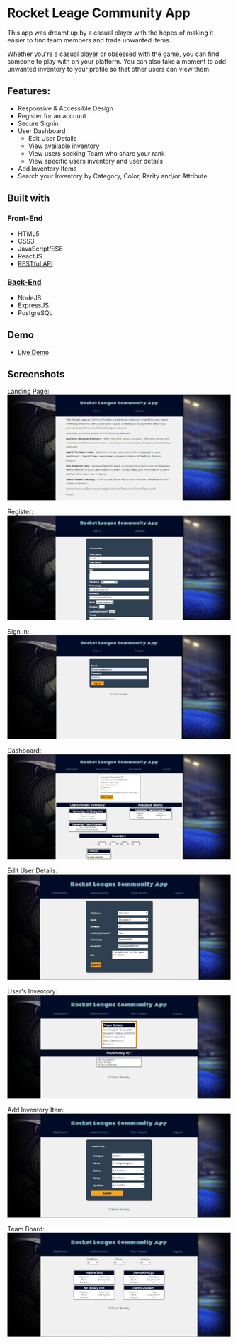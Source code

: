 # Rocket Leage Community App

This app was dreamt up by a casual player with the hopes of making it easier to find team members and trade unwanted items.

Whether you're a casual player or obsessed with the game, you can find someone to play with on your platform. You can also take a moment to add unwanted inventory to your profile so that other users can view them.

## Features:
- Responsive & Accessible Design
- Register for an account
- Secure Signin
- User Dashboard
  - Edit User Details
  - View available inventory
  - View users seeking Team who share your rank
  - View specific users inventory and user details
- Add Inventory Items
- Search your Inventory by Category, Color, Rarity and/or Attribute

## Built with
### Front-End
* HTML5
* CSS3
* JavaScript/ES6
* ReactJS
* [RESTful API](https://github.com/djbradleyii/rl-trading-app-server)
### [Back-End](https://github.com/djbradleyii/rl-trading-app-server)
* NodeJS
* ExpressJS
* PostgreSQL

## Demo

- [Live Demo](https://rocket-league-community-app.now.sh/)

## Screenshots
Landing Page:
![Landing Page](src/imgs/screenshots/landing-page.png)

Register:  
![Register](src/imgs/screenshots/registration-form.png)

Sign In:  
![Sign In](src/imgs/screenshots/sigin-form.png)

Dashboard:
![Dashboard](src/imgs/screenshots/dashboard.png)

Edit User Details:
![Edit User Details](src/imgs/screenshots/edit-user-data.png)

User's Inventory:
![User's Inventory](src/imgs/screenshots/user-inventory.png)

Add Inventory Item:
![Add Inventory Item](src/imgs/screenshots/add-inventory.png)

Team Board:  
![Team Board](src/imgs/screenshots/team-board.png)

